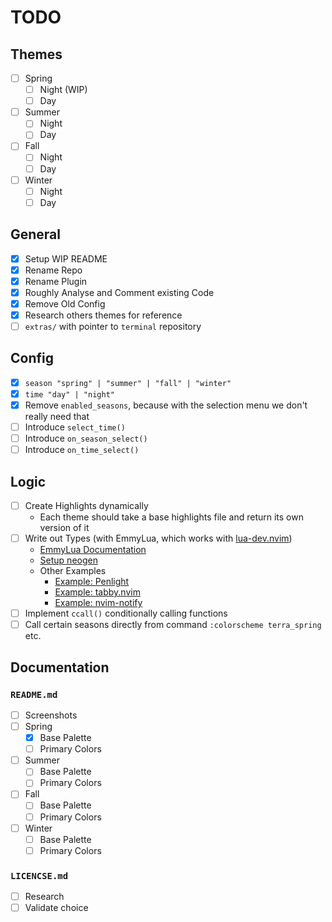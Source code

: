 # TODO

## Themes

- [ ] Spring
  - [ ] Night (WIP)
  - [ ] Day
- [ ] Summer
  - [ ] Night
  - [ ] Day
- [ ] Fall
  - [ ] Night
  - [ ] Day
- [ ] Winter
  - [ ] Night
  - [ ] Day

## General

- [x] Setup WIP README
- [x] Rename Repo
- [x] Rename Plugin
- [x] Roughly Analyse and Comment existing Code
- [x] Remove Old Config
- [x] Research others themes for reference
- [ ] `extras/` with pointer to `terminal` repository

## Config

- [x] `season "spring" | "summer" | "fall" | "winter"`
- [x] `time "day" | "night"`
- [x] Remove `enabled_seasons`, because with the selection menu we don't really need that
- [ ] Introduce `select_time()`
- [ ] Introduce `on_season_select()`
- [ ] Introduce `on_time_select()`

## Logic

- [ ] Create Highlights dynamically
  - Each theme should take a base highlights file and return its own version of it
- [ ] Write out Types (with EmmyLua, which works with [lua-dev.nvim](https://github.com/folke/lua-dev.nvim))
  - [EmmyLua Documentation](https://github.com/sumneko/lua-language-server/wiki/EmmyLua-Annotations)
  - [Setup neogen](https://github.com/danymat/neogen)
  - Other Examples
    - [Example: Penlight](https://github.com/lunarmodules/Penlight/blob/master/lua/pl/config.lua)
    - [Example: tabby.nvim](https://github.dev/nanozuki/tabby.nvim/blob/main/lua/tabby/init.lua)
    - [Example: nvim-notify](https://github.com/rcarriga/nvim-notify/blob/master/lua/notify/config/init.lua)
- [ ] Implement `ccall()` conditionally calling functions
- [ ] Call certain seasons directly from command `:colorscheme terra_spring` etc.

## Documentation

### `README.md`

- [ ] Screenshots
- [ ] Spring
  - [x] Base Palette
  - [ ] Primary Colors
- [ ] Summer
  - [ ] Base Palette
  - [ ] Primary Colors
- [ ] Fall
  - [ ] Base Palette
  - [ ] Primary Colors
- [ ] Winter
  - [ ] Base Palette
  - [ ] Primary Colors

### `LICENCSE.md`

- [ ] Research
- [ ] Validate choice
